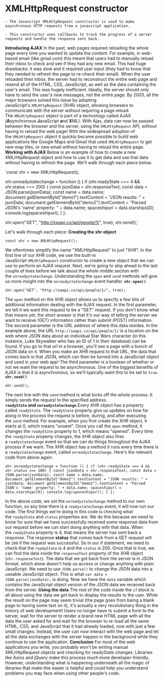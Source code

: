 # XMLHttpRequest constructor

    - The Javascript XMLHttpRequest constructor is used to make asynchronous HTTP requests from a javascript application. 
    
    - This constructor uses callbacks to track the progress of a server requests and handle the response sent back.


     

**Introducing AJAX**
In the past, web pages required reloading the whole page every time you wanted to update the content. For example, in web-based email (like gmail.com) this meant that users had to manually reload their inbox to check and see if they had any new email. This had huge drawbacks: it was slow and it required user input (they had to know that they needed to refresh the page to re-check their email). When the user reloaded their inbox, the server had to reconstruct the entire web page and resend all of the HTML, CSS, JavaScript, as well as the data containing the user's email. This was hugely inefficient. Ideally, the server should only have to send the user's new messages, not the entire page. By 2003, all the major browsers solved this issue by adopting JavaScript's `XMLHttpRequest` (XHR) object, allowing browsers to communicate with the server without requiring a page reload.
The `XMLHttpRequest` object is part of a technology called AJAX (**A**synchronous **J**avaScript **a**nd **X**ML). With Ajax, data can now be passed between the browser and the server, using the `XMLHttpRequest` API, without having to reload the web page! With the widespread adoption of the `XMLHttpRequest` object it quickly became possible to build web applications like Google Maps and Gmail that used `XMLHttpRequest` to get new map tiles, or new email without having to reload the entire page.
**Working with AJAX**
Below is an example of how to create a new XMLHttpRequest object and how to use it to get data and use that data without having to refresh the page. We'll walk through each piece below.

`const xhr = new XMLHttpRequest();

xhr.onreadystatechange = function () {
    if (xhr.readyState === 4 && xhr.status === 200) {
        const jsonData = xhr.responseText;
        const data = JSON.parse(jsonData);
        const name = data.name;
        document.getElementById("demo1").textContent = "JSON results: " + jsonData;
        document.getElementById("demo2").textContent = "Parsed JSON's 'name' property: " + data.name;
        spaceshipurl = data.starships[0];
        console.log(spaceshipurl);
    }
};

xhr.open("GET", "http://swapi.co/api/people/1/", true);
xhr.send();`

Let's walk through each piece:
**Creating the xhr object**

`const xhr = new XMLHttpRequest();`

We oftentimes simplify the name "XMLHttpRequest" to just "XHR". In the first line of our XHR code, we use the built-in JavaScript `XMLHttpRequest` constructor to create a new object that we can use to perform an AJAX request.
Next, we're going to skip ahead to the last couple of lines before we talk about the whole middle section with the `onreadystatechange`. Understanding the `open` and `send` methods will give us more insight into the `onreadystatechange` event handler.
**`xhr.open()`**

`xhr.open("GET", "http://swapi.co/api/people/1/", true);`

The `open` method on the XHR object allows us to specify a few bits of additional information dealing with the AJAX request. In the first parameter, we tell it we want this request to be a "GET" request. If you don't know what that means yet, the short answer is that it's our way of telling the server we want to receive (GET) information rather than submit (POST) information.
The second parameter is the URL address of where this data resides. In the example above, the URL `http://swapi.co/api/people/1/` is a location on the web where JSON data about an individual Star Wars character (in this instance, Luke Skywalker who has an ID of 1 in their database) can be found. If you go to that url in a browser, you'll see a page with a bunch of JSON data on it. When you make an XHR request to that URL, the data that comes back is that JSON, which can then be turned into a JavaScript object and used in your web app!
The third parameter is a boolean of whether or not we want the request to be asynchronous. One of the biggest benefits of AJAX is that it is asynchronous, so we'll typically want this to be set to `true`.
**`xhr.send()`**

`xhr.send();`

The next line with the `send` method is what kicks off the whole process. It simply sends the request to the specified address.
**`readyState` and `onreadystatechange`**
Every XHR object has a property called `readyState`. The `readyState` property give us updates on how far along in the process the request is before, during, and after executing the `send` method. For example, when you first create the XHR object, it starts at 0, which means "unsent". Once you call the `open` method, it changes the `readyState` property to 1, which means "opened". Every time the `readyState` property changes, the XHR object also fires a `readystatechange` event so that we can do things throughout the AJAX process if we want. The XHR object has a method it runs every time there is a `readystatechange` event, called `onreadystatechange`.
Here's the relevant code from above again:

`xhr.onreadystatechange = function () {
    if (xhr.readyState === 4 && xhr.status === 200) {
        const jsonData = xhr.responseText;
        const data = JSON.parse(jsonData);
        const name = data.name;
        document.getElementById("demo1").textContent = "JSON results: " + jsonData;
        document.getElementById("demo2").textContent = "Parsed JSON's 'name' property: " + data.name;
        spaceshipurl = data.starships[0];
        console.log(spaceshipurl);
    }
};`

In the above code, we set the `onreadystatechange` method to our own function, so any time there is a `readystatechange` event, it will now run our code.
The first things we're doing in this code is checking what the `readyState` and `status` properties are. We do this because we need to know for sure that we have successfully received some response data from our request before we can start doing anything with that data. When the `readyState` property is 4, that means the server has sent back a response. The response **status** that comes back from a GET request will be `200` if the request was successful. So in our if statement, we need to check that the `readyState` is 4 and the `status` is 200.
Once that is true, we can find the data inside the `responseText` property of the XHR object (`xhr.responseText`).
The data that we got back from the server is in JSON format, which alone doesn't help us access or change anything with plain JavaScript. We need to use `JSON.parse()` to change the JSON data into a useable JavaScript object. This is what `var data = JSON.parse(jsonData);` is doing. Now we have the `data` variable which contains the JavaScript object version of the JSON data we received back from the server.
**Using the data**
The rest of the code inside the `if` block is all about using the data we got back to display the results to the user. While the result on the page may seem trivial (the page goes from being a blank page to having some text on it), it's actually a very revolutionary thing in the history of web development! Users no longer have to submit a form to the server, wait for the server to render a brand new HTML page with all the data the user asked for and wait for the browser to re-load all the same HTML, CSS, and JavaScript that it had already loaded, now with just a few small changes. Instead, the user can now interact with the web page and let all the data exchanges with the server happen in the background while they continue to use the application.
**Conclusion**
For most of the web applications you write, you probably won't be writing manual XMLHttpRequest objects and checking for readyState changes. Libraries like Axios and jQuery make this process *much* more developer-friendly. However, understanding what is happening underneath all the magic of libraries that make this easier is helpful and could help you understand problems you may face when using other people's code.